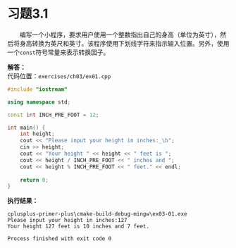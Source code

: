 # 习题3.1

&emsp;&emsp;编写一个小程序，要求用户使用一个整数指出自己的身高（单位为英寸），然后将身高转换为英尺和英寸。该程序使用下划线字符来指示输入位置。另外，使用一个`const`符号常量来表示转换因子。

**解答：**  
代码位置：`exercises/ch03/ex01.cpp`
```c++
#include "iostream"

using namespace std;

const int INCH_PRE_FOOT = 12;

int main() {
    int height;
    cout << "Please input your height in inches:_\b";
    cin >> height;
    cout << "Your height " << height << " feet is ";
    cout << height / INCH_PRE_FOOT << " inches and ";
    cout << height % INCH_PRE_FOOT << " feet." << endl;
    
    return 0;
}
```

**执行结果：**  
```
cplusplus-primer-plus\cmake-build-debug-mingw\ex03-01.exe
Please input your height in inches:127
Your height 127 feet is 10 inches and 7 feet.

Process finished with exit code 0
```